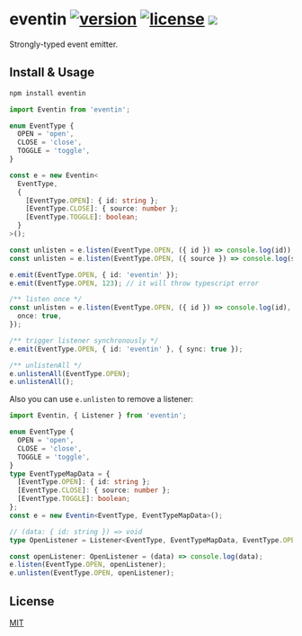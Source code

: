 # eventin [![version](https://img.shields.io/npm/v/eventin)](https://www.npmjs.com/package/eventin) [![license](https://img.shields.io/npm/l/eventin)](https://github.com/mebtte/react-lrc/blob/master/LICENSE) [![](https://img.shields.io/bundlephobia/minzip/eventin)](https://bundlephobia.com/result?p=eventin)

Strongly-typed event emitter.

## Install & Usage

```sh
npm install eventin
```

```ts
import Eventin from 'eventin';

enum EventType {
  OPEN = 'open',
  CLOSE = 'close',
  TOGGLE = 'toggle',
}

const e = new Eventin<
  EventType,
  {
    [EventType.OPEN]: { id: string };
    [EventType.CLOSE]: { source: number };
    [EventType.TOGGLE]: boolean;
  }
>();

const unlisten = e.listen(EventType.OPEN, ({ id }) => console.log(id));
const unlisten = e.listen(EventType.OPEN, ({ source }) => console.log(source)); // it will throw typescript error

e.emit(EventType.OPEN, { id: 'eventin' });
e.emit(EventType.OPEN, 123); // it will throw typescript error

/** listen once */
const unlisten = e.listen(EventType.OPEN, ({ id }) => console.log(id), {
  once: true,
});

/** trigger listener synchronously */
e.emit(EventType.OPEN, { id: 'eventin' }, { sync: true });

/** unlistenAll */
e.unlistenAll(EventType.OPEN);
e.unlistenAll();
```

Also you can use `e.unlisten` to remove a listener:

```ts
import Eventin, { Listener } from 'eventin';

enum EventType {
  OPEN = 'open',
  CLOSE = 'close',
  TOGGLE = 'toggle',
}
type EventTypeMapData = {
  [EventType.OPEN]: { id: string };
  [EventType.CLOSE]: { source: number };
  [EventType.TOGGLE]: boolean;
};
const e = new Eventin<EventType, EventTypeMapData>();

// (data: { id: string }) => void
type OpenListener = Listener<EventType, EventTypeMapData, EventType.OPEN>;

const openListener: OpenListener = (data) => console.log(data);
e.listen(EventType.OPEN, openListener);
e.unlisten(EventType.OPEN, openListener);
```

## License

[MIT](./LICENSE)
